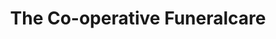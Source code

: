 ---
title: "The Co-operative Funeralcare"
url: /derby/the-co-operative-funeralcare/
shop: funeral directors
---